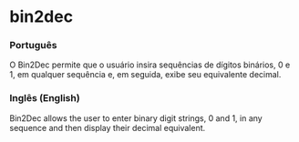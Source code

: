 # bin2dec
<h3>Português</h3>
O Bin2Dec permite que o usuário insira sequências de dígitos binários, 0 e 1, em qualquer sequência e, 
em seguida, exibe seu equivalente decimal.

<h3>Inglês (English)</h3>

Bin2Dec allows the user to enter binary digit strings, 0 and 1, in any sequence and then display their decimal equivalent.